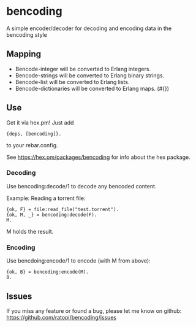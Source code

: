 # bencoding

A simple encoder/decoder for decoding and encoding data in the bencoding style


## Mapping

* Bencode-integer will be converted to Erlang integers.
* Bencode-strings will be converted to Erlang binary strings.
* Bencode-list will be converted to Erlang lists.
* Bencode-dictionaries will be converted to Erlang maps. (#{})


## Use

Get it via hex.pm!   Just add

	{deps, [bencoding]}.

to your rebar.config.

See https://hex.pm/packages/bencoding for info about the hex package.


### Decoding

Use bencoding:decode/1 to decode any bencoded content.

Example: Reading a torrent file:

	{ok, F} = file:read_file("test.torrent").
	{ok, M, _} = bencoding:decode(F).
	M.

M holds the result.


### Encoding

Use bencdoing:encode/1 to encode (with M from above):

	{ok, B} = bencoding:encode(M).
	B.


## Issues

If you miss any feature or found a bug, please let me know on github: https://github.com/ratopi/bencoding/issues
